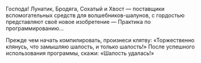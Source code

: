 Господа!
Лунатик, Бродяга, Сохатый и Хвост — поставщики вспомогательных средств для волшебников-шалунов, с гордостью представляют своё новое изобретение — Практика по программированию…

Прежде чем начать компилировать, произнеси клятву: «Торжественно клянусь, что замышляю шалость, и только шалость!»
После успешного использования программы, скажи: «Шалость удалась!»
